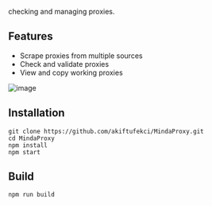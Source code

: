 
 checking and managing proxies.

## Features

- Scrape proxies from multiple sources
- Check and validate proxies
- View and copy working proxies


![image](https://github.com/user-attachments/assets/4b6f4d8d-1bf5-46ef-b762-51c9cae637ea)﻿


## Installation

```
git clone https://github.com/akiftufekci/MindaProxy.git
cd MindaProxy
npm install
npm start
```

## Build

```
npm run build
```
